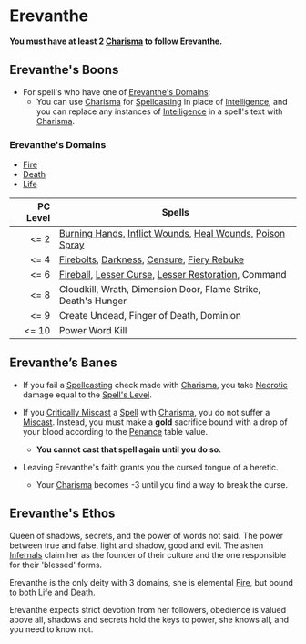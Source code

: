 # Erevanthe
**You must have at least 2 [Charisma](../../../../Player%20Characters/Chosen%20Statistics/Charisma.md) to follow Erevanthe.**
## Erevanthe's Boons
- For spell's who have one of [Erevanthe's Domains](Erevanthe.md#Erevanthe's%20Domains):
	- You can use [Charisma](../../../../Player%20Characters/Chosen%20Statistics/Charisma.md) for [Spellcasting](../../../Spellcasting.md) in place of [Intelligence](../../../../Player%20Characters/Chosen%20Statistics/Intelligence.md), and you can replace any instances of [Intelligence](../../../../Player%20Characters/Chosen%20Statistics/Intelligence.md) in a spell's text with [Charisma](../../../../Player%20Characters/Chosen%20Statistics/Charisma.md).
### Erevanthe's Domains
- [Fire](../../../Spell%20Domains/Fire.md)
- [Death](../../../Spell%20Domains/Death.md)
- [Life](../../../Spell%20Domains/Life.md)

| PC Level | Spells                                                                                                                                                                                                                                                                             |
| -------: | ---------------------------------------------------------------------------------------------------------------------------------------------------------------------------------------------------------------------------------------------------------------------------------- |
|   <=   2 | [Burning Hands](../../Mythril%20Spells/Level%201/Burning%20Hands.md), [Inflict Wounds](../../Mythril%20Spells/Level%201/Inflict%20Wounds.md), [Heal Wounds](../../Mythril%20Spells/Level%201/Heal%20Wounds.md), [Poison Spray](../../Mythril%20Spells/Level%201/Poison%20Spray.md) |
|   <=   4 | [Firebolts](../../Mythril%20Spells/Level%202/Firebolts.md), [Darkness](../../Mythril%20Spells/Level%202/Darkness.md), [Censure](../../Mythril%20Spells/Level%202/Censure.md), [Fiery Rebuke](../../Mythril%20Spells/Level%202/Fiery%20Rebuke.md)                                   |
|   <=   6 | [Fireball](../../Mythril%20Spells/Level%203/Fireball.md), [Lesser Curse](../../Mythril%20Spells/Level%203/Lesser%20Curse.md), [Lesser Restoration](../../Mythril%20Spells/Level%203/Lesser%20Restoration.md), Command                                                              |
|   <=   8 | Cloudkill, Wrath, Dimension Door, Flame Strike, Death's Hunger                                                                                                                                                                                                                     |
|   <=   9 | Create Undead, Finger of Death, Dominion                                                                                                                                                                                                                                           |
|    <= 10 | Power Word Kill                                                                                                                                                                                                                                                                    |
## Erevanthe’s Banes
- If you fail a [Spellcasting](../../../Spellcasting.md) check made with [Charisma](../../../../Player%20Characters/Chosen%20Statistics/Charisma.md), you take [Necrotic](../../../../Damage%20Types/Necrotic.md) damage equal to the [Spell's Level](../../../Spell%20Level.md).

- If you [Critically Miscast](../../../../Game%20Procedures/Dice%20Rolls/Critical%20Miscast.md) a [Spell](../../../Spells.md) with [Charisma](../../../../Player%20Characters/Chosen%20Statistics/Charisma.md), you do not suffer a [Miscast](../../../../Game%20Procedures/Dice%20Rolls/Critical%20Miscast.md). Instead, you must make a **gold** sacrifice bound with a drop of your blood according to the [Penance](../../../../Game%20Procedures/Dice%20Rolls/Critical%20Miscast#Penance%20Sacrifice%20Value) table value.
	- **You cannot cast that spell again until you do so.**

- Leaving Erevanthe's faith grants you the cursed tongue of a heretic.
	- Your [Charisma](../../../../Player%20Characters/Chosen%20Statistics/Charisma.md) becomes -3 until you find a way to break the curse.

## Erevanthe's Ethos
Queen of shadows, secrets, and the power of words not said. The power between true and false, light and shadow, good and evil. The ashen [Infernals](../../../../Player%20Characters/Ancenstries/Infernals.md) claim her as the founder of their culture and the one responsible for their 'blessed' forms. 

Erevanthe is the only deity with 3 domains, she is elemental [Fire](../../../Spell%20Domains/Fire.md), but bound to both [Life](../../../Spell%20Domains/Life.md) and [Death](../../../Spell%20Domains/Death.md).

Erevanthe expects strict devotion from her followers, obedience is valued above all, shadows and secrets hold the keys to power, she knows all, and you need to know not.